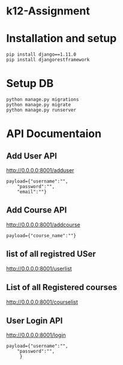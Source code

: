 # k12-Assignment
# Installation and setup
```
pip install django==1.11.0
pip install djangorestframework
```
# Setup DB
```
python manage.py migrations
python manage.py migrate
python manage.py runserver
```
# API Documentaion

## Add User API
http://0.0.0.0:8001/adduser
```
payload={"username":"",
    "password":"",
    "email":""}
```
## Add Course API
http://0.0.0.0:8001/addcourse
```
payload={"course_name":""}
```
## list of all registred USer
http://0.0.0.0:8001/userlist
## List of all Registered courses
http://0.0.0.0:8001/courselist
## User Login API
http://0.0.0.0:8001/login
```
payload={"username":"",
    "password":"",
     }
```

